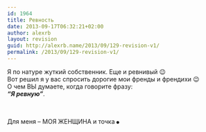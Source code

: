 ```yaml
---
id: 1964
title: Ревность
date: 2013-09-17T06:32:21+02:00
author: alexrb
layout: revision
guid: http://alexrb.name/2013/09/129-revision-v1/
permalink: /2013/09/129-revision-v1/
---
```

Я по натуре жуткий собственник. Еще и ревнивый 😉  
Вот решил я у вас спросить дорогие мои френды и френдихи 😉  
О чем ВЫ думаете, когда говорите фразу:  
**_&#8220;Я ревную&#8221;_**.

Для меня &#8211; МОЯ ЖЕНЩИНА и точка<font size="+10">.</font>
